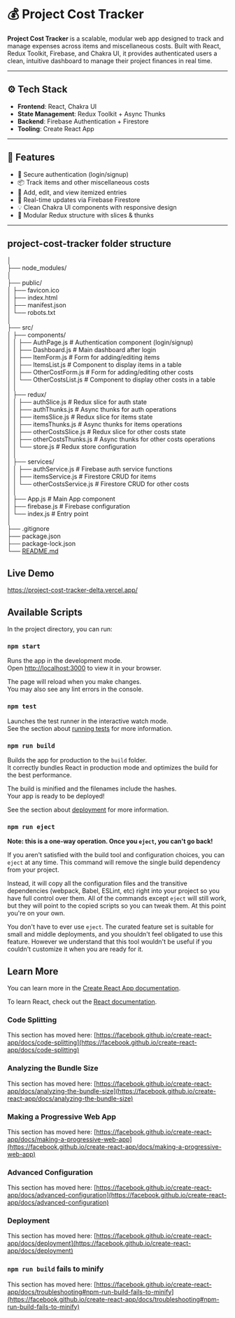 # 💰 Project Cost Tracker

**Project Cost Tracker** is a scalable, modular web app designed to track and manage expenses across items and miscellaneous costs. Built with React, Redux Toolkit, Firebase, and Chakra UI, it provides authenticated users a clean, intuitive dashboard to manage their project finances in real time.

---

## ⚙️ Tech Stack

- **Frontend**: React, Chakra UI
- **State Management**: Redux Toolkit + Async Thunks
- **Backend**: Firebase Authentication + Firestore
- **Tooling**: Create React App

---

## 🚀 Features

- 🔐 Secure authentication (login/signup)
- 📦 Track items and other miscellaneous costs
- 🧾 Add, edit, and view itemized entries
- 🔄 Real-time updates via Firebase Firestore
- 💡 Clean Chakra UI components with responsive design
- 🧠 Modular Redux structure with slices & thunks

---

<h2 class="code-line" data-line-start=0 data-line-end=1 ><a id="projectcosttracker_folder_structure_0"></a>project-cost-tracker folder structure</h2>
<p class="has-line-data" data-line-start="1" data-line-end="41">│<br>
├── node_modules/<br>
│<br>
├── public/<br>
│ ├── favicon.ico<br>
│ ├── index.html<br>
│ ├── manifest.json<br>
│ └── robots.txt<br>
│<br>
├── src/<br>
│ ├── components/<br>
│ │ ├── AuthPage.js # Authentication component (login/signup)<br>
│ │ ├── Dashboard.js # Main dashboard after login<br>
│ │ ├── ItemForm.js # Form for adding/editing items<br>
│ │ ├── ItemsList.js # Component to display items in a table<br>
│ │ ├── OtherCostForm.js # Form for adding/editing other costs<br>
│ │ └── OtherCostsList.js # Component to display other costs in a table<br>
│ │<br>
│ ├── redux/<br>
│ │ ├── authSlice.js # Redux slice for auth state<br>
│ │ ├── authThunks.js # Async thunks for auth operations<br>
│ │ ├── itemsSlice.js # Redux slice for items state<br>
│ │ ├── itemsThunks.js # Async thunks for items operations<br>
│ │ ├── otherCostsSlice.js # Redux slice for other costs state<br>
│ │ ├── otherCostsThunks.js # Async thunks for other costs operations<br>
│ │ └── store.js # Redux store configuration<br>
│ │<br>
│ ├── services/<br>
│ │ ├── authService.js # Firebase auth service functions<br>
│ │ ├── itemsService.js # Firestore CRUD for items<br>
│ │ └── otherCostsService.js # Firestore CRUD for other costs<br>
│ │<br>
│ ├── App.js # Main App component<br>
│ ├── firebase.js # Firebase configuration<br>
│ └── index.js # Entry point<br>
│<br>
├── .gitignore<br>
├── package.json<br>
├── package-lock.json<br>
└── <a href="http://README.md">README.md</a></p>


## Live Demo 
https://project-cost-tracker-delta.vercel.app/

## Available Scripts

In the project directory, you can run:

### `npm start`

Runs the app in the development mode.\
Open [http://localhost:3000](http://localhost:3000) to view it in your browser.

The page will reload when you make changes.\
You may also see any lint errors in the console.

### `npm test`

Launches the test runner in the interactive watch mode.\
See the section about [running tests](https://facebook.github.io/create-react-app/docs/running-tests) for more information.

### `npm run build`

Builds the app for production to the `build` folder.\
It correctly bundles React in production mode and optimizes the build for the best performance.

The build is minified and the filenames include the hashes.\
Your app is ready to be deployed!

See the section about [deployment](https://facebook.github.io/create-react-app/docs/deployment) for more information.

### `npm run eject`

**Note: this is a one-way operation. Once you `eject`, you can't go back!**

If you aren't satisfied with the build tool and configuration choices, you can `eject` at any time. This command will remove the single build dependency from your project.

Instead, it will copy all the configuration files and the transitive dependencies (webpack, Babel, ESLint, etc) right into your project so you have full control over them. All of the commands except `eject` will still work, but they will point to the copied scripts so you can tweak them. At this point you're on your own.

You don't have to ever use `eject`. The curated feature set is suitable for small and middle deployments, and you shouldn't feel obligated to use this feature. However we understand that this tool wouldn't be useful if you couldn't customize it when you are ready for it.

## Learn More

You can learn more in the [Create React App documentation](https://facebook.github.io/create-react-app/docs/getting-started).

To learn React, check out the [React documentation](https://reactjs.org/).

### Code Splitting

This section has moved here: [https://facebook.github.io/create-react-app/docs/code-splitting](https://facebook.github.io/create-react-app/docs/code-splitting)

### Analyzing the Bundle Size

This section has moved here: [https://facebook.github.io/create-react-app/docs/analyzing-the-bundle-size](https://facebook.github.io/create-react-app/docs/analyzing-the-bundle-size)

### Making a Progressive Web App

This section has moved here: [https://facebook.github.io/create-react-app/docs/making-a-progressive-web-app](https://facebook.github.io/create-react-app/docs/making-a-progressive-web-app)

### Advanced Configuration

This section has moved here: [https://facebook.github.io/create-react-app/docs/advanced-configuration](https://facebook.github.io/create-react-app/docs/advanced-configuration)

### Deployment

This section has moved here: [https://facebook.github.io/create-react-app/docs/deployment](https://facebook.github.io/create-react-app/docs/deployment)

### `npm run build` fails to minify

This section has moved here: [https://facebook.github.io/create-react-app/docs/troubleshooting#npm-run-build-fails-to-minify](https://facebook.github.io/create-react-app/docs/troubleshooting#npm-run-build-fails-to-minify)

